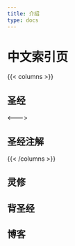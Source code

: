 ```yaml
---
title: 介绍
type: docs
---
```


# 中文索引页

{{< columns >}}
## 圣经

<--->

## 圣经注解
{{< /columns >}}


## 灵修



## 背圣经



## 博客

